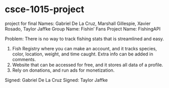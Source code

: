 # csce-1015-project
project for final
Names: Gabriel De La Cruz, Marshall Gillespie, Xavier Rosado, Taylor Jaffke
Group Name: Fishin’ Fans
Project Name: FishingAPI

Problem: There is no way to track fishing stats that is streamlined and easy.

1. Fish Registry where you can make an account, and it tracks species, color, location, weight, and time caught. Extra info can be added in comments.
2. Website that can be accessed for free, and it stores all data of a profile.
3. Rely on donations, and run ads for monetization.

Signed: Gabriel De La Cruz
Signed: Taylor Jaffke
